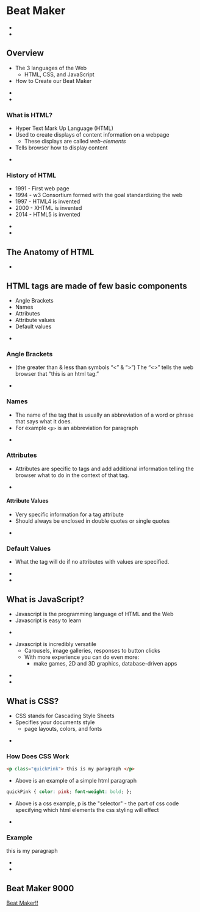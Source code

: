 # Beat Maker

-
-
## Overview
* The 3 languages of the Web
    * HTML, CSS, and JavaScript
* How to Create our Beat Maker

-
-
### What is HTML?
* Hyper Text Mark Up Language (HTML)
* Used to create displays of content information on a webpage
  * These displays are called _web-elements_
* Tells browser how to display content




-
### History of HTML
* 1991 - First web page
* 1994 - w3 Consortium formed with the goal standardizing the web
* 1997 - HTML4 is invented
* 2000 - XHTML is invented
* 2014 - HTML5 is invented

-
-
## The Anatomy of HTML

-
## HTML tags are made of few basic components
* Angle Brackets
* Names
* Attributes
* Attribute values
* Default values





-
### Angle Brackets
* (the greater than & less than symbols “<” & “>”) The  “<>” tells the web browser that “this is an html tag.”

-
### Names
* The name of the tag that is usually an abbreviation of a word or phrase that says what it does.
* For example `<p>` is an abbreviation for paragraph

-
### Attributes
* Attributes are specific to tags and add additional information telling the browser what to do in the context of that tag.


-
#### Attribute Values
* Very specific information for a tag attribute
* Should always be enclosed in double quotes or single quotes

-
### Default Values
* What the tag will do if no attributes with values are specified.








-
-
## What is JavaScript?
* Javascript is the programming language of HTML and the Web
* Javascript is easy to learn

-

* Javascript is incredibly versatile
    * Carousels, image galleries, responses to button clicks
    * With more experience you can do even more:
        * make games, 2D and 3D graphics, database-driven apps

-
-
## What is CSS?
* CSS stands for Cascading Style Sheets
* Specifies your documents style
    * page layouts, colors, and fonts

-
### How Does CSS Work

```Html
<p class="quickPink"> this is my paragraph </p>
```

* Above is an example of a simple html paragraph

```css
quickPink { color: pink; font-weight: bold; };
```

* Above is a css example, p is the "selector" -   the part of css code specifying which html elements the css styling will effect

-
### Example

<p class="quickPink">this is my paragraph</p>

-
-
## Beat Maker 9000
<a href="https://codepen.io/Rihzan/pen/vqgzVa" target="_blank">Beat Maker!!</a>

